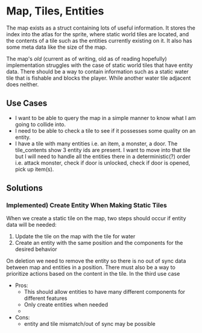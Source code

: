 # Map, Tiles, Entities

The map exists as a struct containing lots of useful information. It stores the index into the atlas for the sprite, where static world tiles are located, 
and the contents of a tile such as the entities currently existing on it. It also has some meta data like the size of the map.

The map's *old* (current as of writing, old as of reading hopefully) implementation struggles with the case of static world tiles
that have entity data. There should be a way to contain information such as a static water tile that is fishable and blocks the player.
While another water tile adjacent does neither.

## Use Cases
- I want to be able to query the map in a simple manner to know what I am going to collide into.
- I need to be able to check a tile to see if it possesses some quality on an entity.
- I have a tile with many entities i.e. an item, a monster, a door. The tile_contents show 3 entity ids are present.
I want to move into that tile but I will need to handle all the entities there in a deterministic(?) order i.e. attack monster,
check if door is unlocked, check if door is opened, pick up item(s).


## Solutions

### Implemented) Create Entity When Making Static Tiles
When we create a static tile on the map, two steps should occur if entity data will be needed:

1. Update the tile on the map with the tile for water
2. Create an entity with the same position and the components for the desired behavior

On deletion we need to remove the entity so there is no out of sync data between map and entities in a position. There must also be a way
to prioritize actions based on the content in the tile. In the third use case


- Pros:
    - This should allow entities to have many different components for different features
    - Only create entities when needed
    - 
- Cons:
    - entity and tile mismatch/out of sync may be possible

